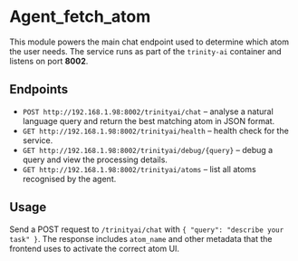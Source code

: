 # Agent_fetch_atom

This module powers the main chat endpoint used to determine which atom the user needs. The service runs as part of the `trinity-ai` container and listens on port **8002**.

## Endpoints

- `POST http://192.168.1.98:8002/trinityai/chat` – analyse a natural language query and return the best matching atom in JSON format.
- `GET http://192.168.1.98:8002/trinityai/health` – health check for the service.
- `GET http://192.168.1.98:8002/trinityai/debug/{query}` – debug a query and view the processing details.
- `GET http://192.168.1.98:8002/trinityai/atoms` – list all atoms recognised by the agent.

## Usage

Send a POST request to `/trinityai/chat` with `{ "query": "describe your task" }`. The response includes `atom_name` and other metadata that the frontend uses to activate the correct atom UI.

